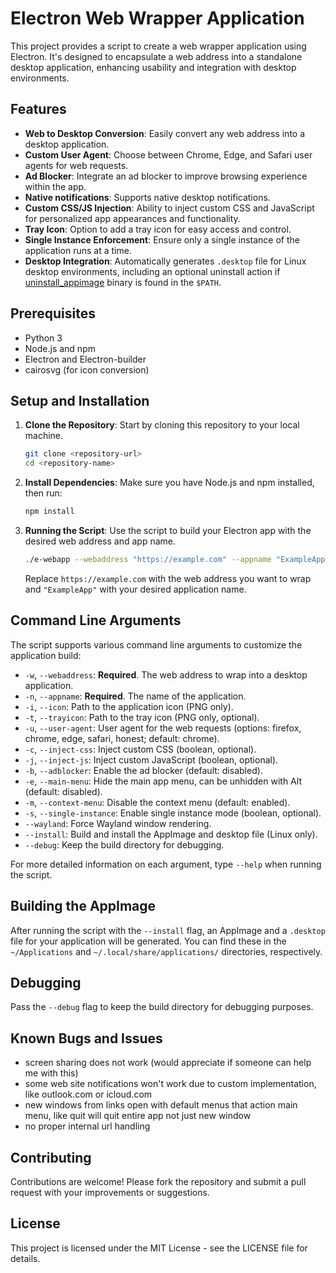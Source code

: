 # Electron Web Wrapper Application

This project provides a script to create a web wrapper application using Electron. It's designed to encapsulate a web address into a standalone desktop application, enhancing usability and integration with desktop environments.

## Features

- **Web to Desktop Conversion**: Easily convert any web address into a desktop application.
- **Custom User Agent**: Choose between Chrome, Edge, and Safari user agents for web requests.
- **Ad Blocker**: Integrate an ad blocker to improve browsing experience within the app.
- **Native notifications**: Supports native desktop notifications.
- **Custom CSS/JS Injection**: Ability to inject custom CSS and JavaScript for personalized app appearances and functionality.
- **Tray Icon**: Option to add a tray icon for easy access and control.
- **Single Instance Enforcement**: Ensure only a single instance of the application runs at a time.
- **Desktop Integration**: Automatically generates `.desktop` file for Linux desktop environments, including an optional uninstall action if [uninstall_appimage](https://github.com/kem-a/uninstall_appimage) binary is found in the `$PATH`.

## Prerequisites

- Python 3
- Node.js and npm
- Electron and Electron-builder
- cairosvg (for icon conversion)

## Setup and Installation

1. **Clone the Repository**: Start by cloning this repository to your local machine.

   ```sh
   git clone <repository-url>
   cd <repository-name>
   ```
2. **Install Dependencies**: Make sure you have Node.js and npm installed, then run:

   ```sh
   npm install
   ```
3. **Running the Script**: Use the script to build your Electron app with the desired web address and app name.

   ```sh
   ./e-webapp --webaddress "https://example.com" --appname "ExampleApp" --install
   ```

   Replace `https://example.com` with the web address you want to wrap and `"ExampleApp"` with your desired application name.

## Command Line Arguments

The script supports various command line arguments to customize the application build:

- `-w`, `--webaddress`: **Required**. The web address to wrap into a desktop application.
- `-n`, `--appname`: **Required**. The name of the application.
- `-i`, `--icon`: Path to the application icon (PNG only).
- `-t`, `--trayicon`: Path to the tray icon (PNG only, optional).
- `-u`, `--user-agent`: User agent for the web requests (options: firefox, chrome, edge, safari, honest; default: chrome).
- `-c`, `--inject-css`: Inject custom CSS (boolean, optional).
- `-j`, `--inject-js`: Inject custom JavaScript (boolean, optional).
- `-b`, `--adblocker`: Enable the ad blocker (default: disabled).
- `-e`, `--main-menu`: Hide the main app menu, can be unhidden with Alt (default: disabled).
- `-m`, `--context-menu`: Disable the context menu (default: enabled).
- `-s`, `--single-instance`: Enable single instance mode (boolean, optional).
- `--wayland`: Force Wayland window rendering.
- `--install`: Build and install the AppImage and desktop file (Linux only).
- `--debug`: Keep the build directory for debugging.

For more detailed information on each argument, type `--help` when running the script.

## Building the AppImage

After running the script with the `--install` flag, an AppImage and a `.desktop` file for your application will be generated. You can find these in the `~/Applications` and `~/.local/share/applications/` directories, respectively.

## Debugging

Pass the `--debug` flag to keep the build directory for debugging purposes.

## Known Bugs and Issues

* screen sharing does not work (would appreciate if someone can help me with this)
* some web site notifications won't work due to custom implementation, like outlook.com or icloud.com
* new windows from links open with default menus that action main menu, like quit will quit entire app not just new window
* no proper internal url handling

## Contributing

Contributions are welcome! Please fork the repository and submit a pull request with your improvements or suggestions.

## License

This project is licensed under the MIT License - see the LICENSE file for details.